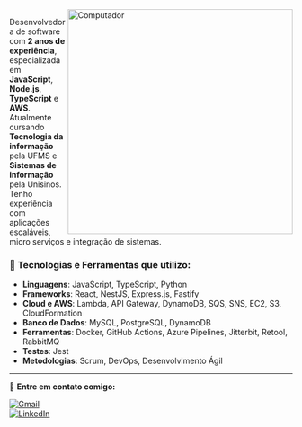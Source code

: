 <img src="https://raw.githubusercontent.com/MicaelliMedeiros/micaellimedeiros/master/image/computer-illustration.png" min-width="400px" max-width="400px" width="400px" align="right" alt="Computador">

Desenvolvedora de software com **2 anos de experiência**, especializada em **JavaScript**, **Node.js**, **TypeScript** e **AWS**. Atualmente cursando **Tecnologia da informação** pela UFMS e **Sistemas de informação** pela Unisinos. Tenho experiência com aplicações escaláveis, micro serviços e integração de sistemas.

### 🔧 **Tecnologias e Ferramentas que utilizo:**
- **Linguagens**: JavaScript, TypeScript, Python
- **Frameworks**: React, NestJS, Express.js, Fastify
- **Cloud e AWS**: Lambda, API Gateway, DynamoDB, SQS, SNS, EC2, S3, CloudFormation
- **Banco de Dados**: MySQL, PostgreSQL, DynamoDB
- **Ferramentas**: Docker, GitHub Actions, Azure Pipelines, Jitterbit, Retool, RabbitMQ
- **Testes**: Jest
- **Metodologias**: Scrum, DevOps, Desenvolvimento Ágil

---

💌 **Entre em contato comigo:**

[![Gmail](https://img.shields.io/badge/-Gmail-%23333?style=for-the-badge&logo=microsoft&logoColor=white)](mailto:leticiarutsatz099@gmail.com)  
[![LinkedIn](https://img.shields.io/badge/-LinkedIn-%230077B5?style=for-the-badge&logo=linkedin&logoColor=white)](https://www.linkedin.com/in/leticia-rutsatz-21ab801b1/)  

